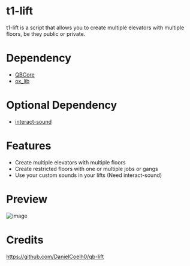 # t1-lift
t1-lift is a script that allows you to create multiple elevators with multiple floors, be they public or private.

# Dependency
* [QBCore](https://github.com/qbcore-framework/qb-core)
* [ox_lib](https://github.com/overextended/ox_lib/releases)

# Optional Dependency
* [interact-sound](https://github.com/qbcore-framework/interact-sound)

# Features
* Create multiple elevators with multiple floors
* Create restricted floors with one or multiple jobs or gangs
* Use your custom sounds in your lifts (Need interact-sound)

# Preview

![image](https://github.com/user-attachments/assets/f58f0203-c4ad-4488-8389-5a398fbd06b8)

# Credits
https://github.com/DanielCoelh0/qb-lift
